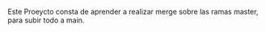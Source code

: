 Este Proeycto consta de aprender a realizar merge sobre las ramas master, para subir todo a main.


